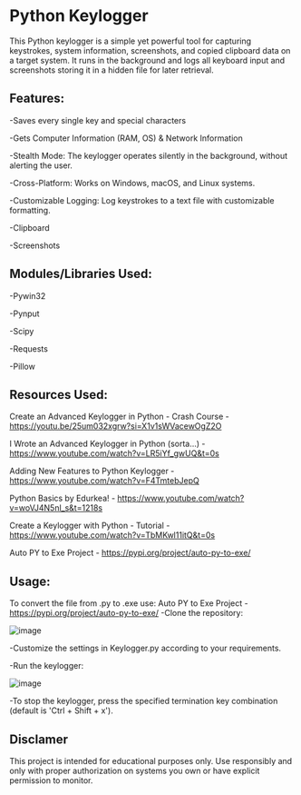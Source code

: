 # Python Keylogger
This Python keylogger is a simple yet powerful tool for capturing keystrokes, system information, screenshots, and copied clipboard data on a target system. It runs in the background and logs all keyboard input and screenshots storing it in a hidden file for later retrieval.

## Features:
-Saves every single key and special characters

-Gets Computer Information (RAM, OS) & Network Information

-Stealth Mode: The keylogger operates silently in the background, without alerting the user.

-Cross-Platform: Works on Windows, macOS, and Linux systems.

-Customizable Logging: Log keystrokes to a text file with customizable formatting.

-Clipboard

-Screenshots


## Modules/Libraries Used:
-Pywin32

-Pynput

-Scipy

-Requests

-Pillow


## Resources Used:
Create an Advanced Keylogger in Python - Crash Course - https://youtu.be/25um032xgrw?si=X1v1sWVacewOgZ2O

I Wrote an Advanced Keylogger in Python (sorta...) - https://www.youtube.com/watch?v=LR5iYf_gwUQ&t=0s 

Adding New Features to Python Keylogger - https://www.youtube.com/watch?v=F4TmtebJepQ

Python Basics by Edurkea! - https://www.youtube.com/watch?v=woVJ4N5nl_s&t=1218s

Create a Keylogger with Python - Tutorial - https://www.youtube.com/watch?v=TbMKwl11itQ&t=0s

Auto PY to Exe Project - https://pypi.org/project/auto-py-to-exe/


## Usage:
To convert the file from .py to .exe use: Auto PY to Exe Project - https://pypi.org/project/auto-py-to-exe/
-Clone the repository:

  ![image](https://github.com/Neofetcher/Advance-Keylogger/assets/166114015/15ceb6b5-187a-4844-a35e-dd83544a4b6c)

-Customize the settings in Keylogger.py according to your requirements.

-Run the keylogger:

  ![image](https://github.com/Neofetcher/Advance-Keylogger/assets/166114015/4602fa5b-016e-4468-a716-9cc160478b92)

-To stop the keylogger, press the specified termination key combination (default is 'Ctrl + Shift + x').

## Disclamer 
This project is intended for educational purposes only. Use responsibly and only with proper authorization on systems you own or have explicit permission to monitor.



